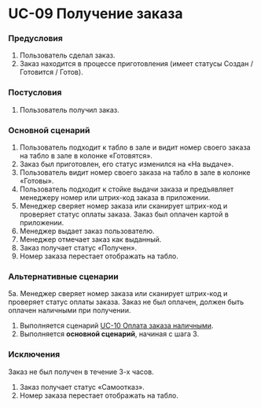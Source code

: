 # UC-09 Получение заказа

### Предусловия

1. Пользователь сделал заказ.
2. Заказ находится в процессе приготовления (имеет статусы Создан / Готовится / Готов).

### Постусловия

1. Пользователь получил заказ.

### Основной сценарий

1. Пользователь подходит к табло в зале и видит номер своего заказа на табло в зале в колонке «Готовятся».
2. Заказ был приготовлен, его статус изменился на «На выдаче».
3. Пользователь видит номер своего заказа на табло в зале в колонке «Готовы».
4. Пользователь подходит к стойке выдачи заказа и предъявляет менеджеру номер или штрих-код заказа в приложении.
5. Менеджер сверяет номер заказа или сканирует штрих-код и проверяет статус оплаты заказа. Заказ был оплачен картой в приложении.
6. Менеджер выдает заказ пользователю.
7. Менеджер отмечает заказ как выданный.
8. Заказ получает статус «Получен».
9. Номер заказа перестает отображать на табло.

### Альтернативные сценарии

5a. Менеджер сверяет номер заказа или сканирует штрих-код и проверяет статус оплаты заказа. Заказ не был оплачен, должен быть оплачен наличными при получении.

1. Выполняется сценарий [UC-10 Оплата заказа наличными](uc10.md).
2. Выполняется **основной сценарий**, начиная с шага 3.

### Исключения

Заказ не был получен в течение 3-х часов.

1. Заказ получает статус «Самоотказ».
2. Номер заказа перестает отображать на табло.